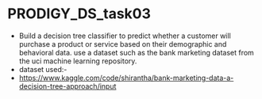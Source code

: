 # PRODIGY_DS_task03
- Build a decision tree classifier to predict whether a customer will purchase a product or service based on their demographic and behavioral data. use a dataset such as the bank marketing dataset from the uci machine learning repository.
- dataset used:-
- https://www.kaggle.com/code/shirantha/bank-marketing-data-a-decision-tree-approach/input
